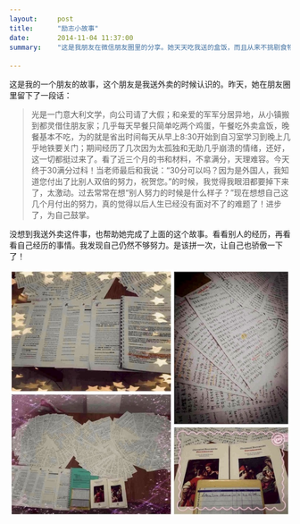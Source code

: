 ```yaml
---
layout:     post
title:      "励志小故事"
date:       2014-11-04 11:37:00
summary:    "这是我朋友在微信朋友圈里的分享。她天天吃我送的盒饭，而且从来不挑剔食物是什么，是我的忠实客户。直到最后，我才知道她这段时间的故事。"

---
```


这是我的一个朋友的故事，这个朋友是我送外卖的时候认识的。昨天，她在朋友圈里留下了一段话：

<blockquote><p style="font-style: normal;">
光是一门意大利文学，向公司请了大假；和亲爱的军军分居异地，从小镇搬到都灵借住朋友家；几乎每天早餐只简单吃两个鸡蛋，午餐吃外卖盒饭，晚餐基本不吃，为的就是省出时间每天从早上8:30开始到自习室学习到晚上几乎地铁要关门；期间经历了几次因为太孤独和无助几乎崩溃的情绪，还好，这一切都挺过来了。看了近三个月的书和材料，不拿满分，天理难容。今天终于30满分过科！当老师最后和我说：“30分可以吗？因为是外国人，我知道您付出了比别人双倍的努力，祝贺您。”的时候，我觉得我眼泪都要掉下来了，太激动。过去常常在想“别人努力的时候是什么样子？”现在想想自己这几个月付出的努力，真的觉得以后人生已经没有面对不了的难题了！进步了，为自己鼓掌。</p></blockquote>

没想到我送外卖这件事，也帮助她完成了上面的这个故事。看看别人的经历，再看看自己经历的事情。我发现自己仍然不够努力。是该拼一次，让自己也骄傲一下了！

![photos](/images/2014-11-04.jpg)
